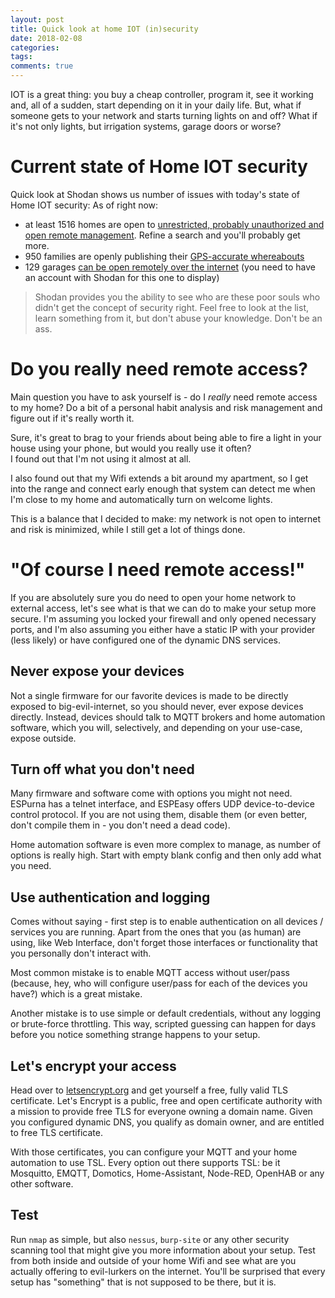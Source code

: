 ```yaml
---
layout: post
title: Quick look at home IOT (in)security
date: 2018-02-08
categories:
tags:
comments: true
---
```


IOT is a great thing: you buy a cheap controller, program it, see it working and, all of a sudden, start depending on it in your daily life. But, what if someone gets to your network and starts turning lights on and off? What if it's not only lights, but irrigation systems, garage doors or worse?  

# Current state of Home IOT security

Quick look at Shodan shows us number of issues with today's state of Home IOT security: As of right now:
- at least 1516 homes are open to [unrestricted, probably unauthorized and open remote management](https://www.shodan.io/search?query=espurna%2F+OR+cmnd%2F+OR+espeasy%2F+OR+sonoff+OR+domoticz). Refine a search and you'll probably get more.
- 950 families are openly publishing their [GPS-accurate whereabouts](https://www.shodan.io/search?query=owntracks%2F)
- 129 garages [can be open remotely over the internet](https://www.shodan.io/search?query=garage+port%3A%221883%22) (you need to have an account with Shodan for this one to display)

> Shodan provides you the ability to see who are these poor souls who didn't get the concept of security right. Feel free to look at the list, learn something from it, but don't abuse your knowledge. Don't be an ass.

# Do you really need remote access?

Main question you have to ask yourself is - do I *really* need remote access to my home? Do a bit of a personal habit analysis and risk management and figure out if it's really worth it.

Sure, it's great to brag to your friends about being able to fire a light in your house using your phone, but would you really use it often?  
I found out that I'm not using it almost at all.

I also found out that my Wifi extends a bit around my apartment, so I get into the range and connect early enough that system can detect me when I'm close to my home and automatically turn on welcome lights.

This is a balance that I decided to make: my network is not open to internet and risk is minimized, while I still get a lot of things done.

# "Of course I need remote access!"

If you are absolutely sure you do need to open your home network to external access, let's see what is that we can do to make your setup more secure. I'm assuming you locked your firewall and only opened necessary ports, and I'm also assuming you either have a static IP with your provider (less likely) or have configured one of the dynamic DNS services.

## Never expose your devices

Not a single firmware for our favorite devices is made to be directly exposed to big-evil-internet, so you should never, ever expose devices directly. Instead, devices should talk to MQTT brokers and home automation software, which you will, selectively, and depending on your use-case, expose outside.

## Turn off what you don't need

Many firmware and software come with options you might not need. ESPurna has a telnet interface, and ESPEasy offers UDP device-to-device control protocol. If you are not using them, disable them (or even better, don't compile them in - you don't need a dead code).

Home automation software is even more complex to manage, as number of options is really high. Start with empty blank config and then only add what you need.

## Use authentication and logging

Comes without saying - first step is to enable authentication on all devices / services you are running. Apart from the ones that you (as human) are using, like Web Interface, don't forget those interfaces or functionality that you personally don't interact with.

Most common mistake is to enable MQTT access without user/pass (because, hey, who will configure user/pass for each of the devices you have?) which is a great mistake.

Another mistake is to use simple or default credentials, without any logging or brute-force throttling. This way, scripted guessing can happen for days before you notice something strange happens to your setup.

## Let's encrypt your access

Head over to [letsencrypt.org](https://letsencrypt.org/) and get yourself a free, fully valid TLS certificate. Let's Encrypt is a public, free and open certificate authority with a mission to provide free TLS for everyone owning a domain name. Given you configured dynamic DNS, you qualify as domain owner, and are entitled to free TLS certificate.

With those certificates, you can configure your MQTT and your home automation to use TSL. Every option out there supports TSL: be it Mosquitto, EMQTT, Domotics, Home-Assistant, Node-RED, OpenHAB or any other software.

## Test

Run `nmap` as simple, but also `nessus`, `burp-site` or any other security scanning tool that might give you more information about your setup. Test from both inside and outside of your home Wifi and see what are you actually offering to evil-lurkers on the internet. You'll be surprised that every setup has "something" that is not supposed to be there, but it is.
